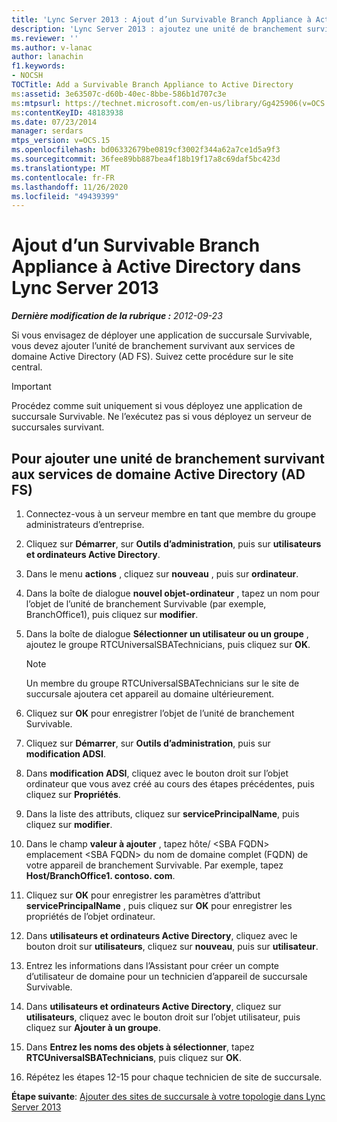 ```yaml
---
title: 'Lync Server 2013 : Ajout d’un Survivable Branch Appliance à Active Directory'
description: 'Lync Server 2013 : ajoutez une unité de branchement survivant à Active Directory.'
ms.reviewer: ''
ms.author: v-lanac
author: lanachin
f1.keywords:
- NOCSH
TOCTitle: Add a Survivable Branch Appliance to Active Directory
ms:assetid: 3e63507c-d60b-40ec-8bbe-586b1d707c3e
ms:mtpsurl: https://technet.microsoft.com/en-us/library/Gg425906(v=OCS.15)
ms:contentKeyID: 48183938
ms.date: 07/23/2014
manager: serdars
mtps_version: v=OCS.15
ms.openlocfilehash: bd06332679be0819cf3002f344a62a7ce1d5a9f3
ms.sourcegitcommit: 36fee89bb887bea4f18b19f17a8c69daf5bc423d
ms.translationtype: MT
ms.contentlocale: fr-FR
ms.lasthandoff: 11/26/2020
ms.locfileid: "49439399"
---
```

# <a name="add-a-survivable-branch-appliance-to-active-directory-in-lync-server-2013"></a>Ajout d’un Survivable Branch Appliance à Active Directory dans Lync Server 2013

<div data-xmlns="http://www.w3.org/1999/xhtml">

<div class="topic" data-xmlns="http://www.w3.org/1999/xhtml" data-msxsl="urn:schemas-microsoft-com:xslt" data-cs="https://msdn.microsoft.com/">

<div data-asp="https://msdn2.microsoft.com/asp">



</div>

<div id="mainSection">

<div id="mainBody">

<span> </span>

_**Dernière modification de la rubrique :** 2012-09-23_

Si vous envisagez de déployer une application de succursale Survivable, vous devez ajouter l’unité de branchement survivant aux services de domaine Active Directory (AD FS). Suivez cette procédure sur le site central.

<div>


> [!IMPORTANT]  
> Procédez comme suit uniquement si vous déployez une application de succursale Survivable. Ne l’exécutez pas si vous déployez un serveur de succursales survivant.



</div>

<div>

## <a name="to-add-an-survivable-branch-appliance-to-active-directory-domain-services"></a>Pour ajouter une unité de branchement survivant aux services de domaine Active Directory (AD FS)

1.  Connectez-vous à un serveur membre en tant que membre du groupe administrateurs d’entreprise.

2.  Cliquez sur **Démarrer**, sur **Outils d’administration**, puis sur **utilisateurs et ordinateurs Active Directory**.

3.  Dans le menu **actions** , cliquez sur **nouveau** , puis sur **ordinateur**.

4.  Dans la boîte de dialogue **nouvel objet-ordinateur** , tapez un nom pour l’objet de l’unité de branchement Survivable (par exemple, BranchOffice1), puis cliquez sur **modifier**.

5.  Dans la boîte de dialogue **Sélectionner un utilisateur ou un groupe** , ajoutez le groupe RTCUniversalSBATechnicians, puis cliquez sur **OK**.
    
    <div>
    

    > [!NOTE]  
    > Un membre du groupe RTCUniversalSBATechnicians sur le site de succursale ajoutera cet appareil au domaine ultérieurement.

    
    </div>

6.  Cliquez sur **OK** pour enregistrer l’objet de l’unité de branchement Survivable.

7.  Cliquez sur **Démarrer**, sur **Outils d’administration**, puis sur **modification ADSI**.

8.  Dans **modification ADSI**, cliquez avec le bouton droit sur l’objet ordinateur que vous avez créé au cours des étapes précédentes, puis cliquez sur **Propriétés**.

9.  Dans la liste des attributs, cliquez sur **servicePrincipalName**, puis cliquez sur **modifier**.

10. Dans le champ **valeur à ajouter** , tapez hôte/ \<SBA FQDN\> emplacement \<SBA FQDN\> du nom de domaine complet (FQDN) de votre appareil de branchement Survivable. Par exemple, tapez **Host/BranchOffice1. contoso. com**.

11. Cliquez sur **OK** pour enregistrer les paramètres d’attribut **servicePrincipalName** , puis cliquez sur **OK** pour enregistrer les propriétés de l’objet ordinateur.

12. Dans **utilisateurs et ordinateurs Active Directory**, cliquez avec le bouton droit sur **utilisateurs**, cliquez sur **nouveau**, puis sur **utilisateur**.

13. Entrez les informations dans l’Assistant pour créer un compte d’utilisateur de domaine pour un technicien d’appareil de succursale Survivable.

14. Dans **utilisateurs et ordinateurs Active Directory**, cliquez sur **utilisateurs**, cliquez avec le bouton droit sur l’objet utilisateur, puis cliquez sur **Ajouter à un groupe**.

15. Dans **Entrez les noms des objets à sélectionner**, tapez **RTCUniversalSBATechnicians**, puis cliquez sur **OK**.

16. Répétez les étapes 12-15 pour chaque technicien de site de succursale.

**Étape suivante**: [Ajouter des sites de succursale à votre topologie dans Lync Server 2013](lync-server-2013-add-branch-sites-to-your-topology.md)

</div>

</div>

<span> </span>

</div>

</div>

</div>

